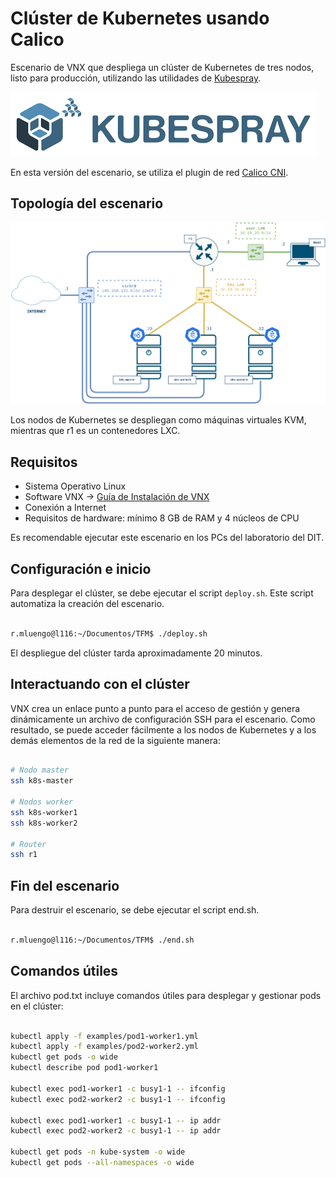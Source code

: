 # Clúster de Kubernetes usando Calico

Escenario de VNX que despliega un clúster de Kubernetes de tres nodos, listo para producción, utilizando las utilidades de [Kubespray](https://kubespray.io/#/).

![kubespray](docs/kubespray-logo.png)

En esta versión del escenario, se utiliza el plugin de red [Calico CNI](https://github.com/projectcalico/calico).

## Topología del escenario

![Escenario de VNX Kubespray](docs/scenario.png)

Los nodos de Kubernetes se despliegan como máquinas virtuales KVM, mientras que r1 es un contenedores LXC.

## Requisitos

- Sistema Operativo Linux
- Software VNX -> [Guía de Instalación de VNX](https://web.dit.upm.es/vnxwiki/index.php/Vnx-install)
- Conexión a Internet
- Requisitos de hardware: mínimo 8 GB de RAM y 4 núcleos de CPU

Es recomendable ejecutar este escenario en los PCs del laboratorio del DIT.

## Configuración e inicio

Para desplegar el clúster, se debe ejecutar el script `deploy.sh`. Este script automatiza la creación del escenario.

```bash

r.mluengo@l116:~/Documentos/TFM$ ./deploy.sh

```
El despliegue del clúster tarda aproximadamente 20 minutos.

## Interactuando con el clúster

VNX crea un enlace punto a punto para el acceso de gestión y genera dinámicamente un archivo de configuración SSH para el escenario. 
Como resultado, se puede acceder fácilmente a los nodos de Kubernetes y a los demás elementos de la red de la siguiente manera:

```bash

# Nodo master
ssh k8s-master

# Nodos worker
ssh k8s-worker1
ssh k8s-worker2

# Router
ssh r1

```

## Fin del escenario

Para destruir el escenario, se debe ejecutar el script end.sh.

```bash

r.mluengo@l116:~/Documentos/TFM$ ./end.sh

```

## Comandos útiles

El archivo pod.txt incluye comandos útiles para desplegar y gestionar pods en el clúster:

```bash

kubectl apply -f examples/pod1-worker1.yml
kubectl apply -f examples/pod2-worker2.yml
kubectl get pods -o wide
kubectl describe pod pod1-worker1

kubectl exec pod1-worker1 -c busy1-1 -- ifconfig
kubectl exec pod2-worker2 -c busy1-1 -- ifconfig

kubectl exec pod1-worker1 -c busy1-1 -- ip addr
kubectl exec pod2-worker2 -c busy1-1 -- ip addr

kubectl get pods -n kube-system -o wide
kubectl get pods --all-namespaces -o wide

```










